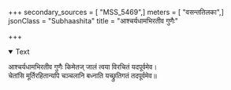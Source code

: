 +++
secondary_sources = [ "MSS_5469",]
meters = [ "वसन्ततिलका",]
jsonClass = "Subhaashita"
title = "आश्चर्यधामभिरतीव गुणैः"

+++

<details open><summary>Text</summary>

आश्चर्यधामभिरतीव गुणैः किमेतज् जालं त्वया विरचितं यदपूर्वमेव।  
चेतांसि मूर्तिरहितान्यपि चञ्चलानि बध्नाति यच्छ्रुतिगतं तदपूर्वमेव॥
</details>
